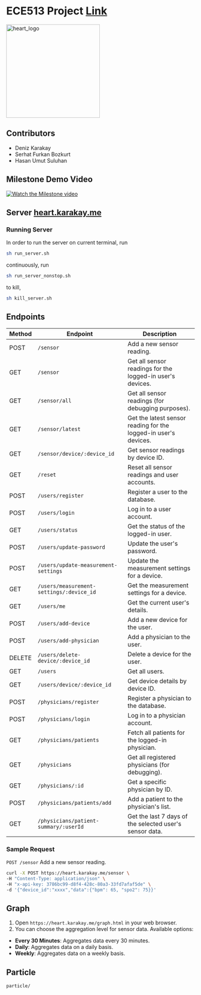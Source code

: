 # ECE513 Project [Link](https://heart.karakay.me/)
<img src="https://github.com/user-attachments/assets/94552811-9398-45b4-9df9-318a5ac7e6af" alt="heart_logo" width="250">

</br>

## Contributors

- Deniz Karakay
- Serhat Furkan Bozkurt
- Hasan Umut Suluhan

## Milestone Demo Video

[![Watch the Milestone video](https://img.youtube.com/vi/vwafzZx3cuQ/0.jpg)](https://www.youtube.com/watch?v=vwafzZx3cuQ)

## Server [heart.karakay.me](https://heart.karakay.me/)

### Running Server

In order to run the server on current terminal, run

```sh
sh run_server.sh
```

continuously, run

```sh
sh run_server_nonstop.sh
```

to kill,

```sh
sh kill_server.sh
```

## Endpoints

| **Method** | **Endpoint**                             | **Description**                                                 |
| ---------- | ---------------------------------------- | --------------------------------------------------------------- |
| POST       | `/sensor`                                | Add a new sensor reading.                                       |
| GET        | `/sensor`                                | Get all sensor readings for the logged-in user's devices.       |
| GET        | `/sensor/all`                            | Get all sensor readings (for debugging purposes).               |
| GET        | `/sensor/latest`                         | Get the latest sensor reading for the logged-in user's devices. |
| GET        | `/sensor/device/:device_id`              | Get sensor readings by device ID.                               |
| GET        | `/reset`                                 | Reset all sensor readings and user accounts.                    |
| POST       | `/users/register`                        | Register a user to the database.                                |
| POST       | `/users/login`                           | Log in to a user account.                                       |
| GET        | `/users/status`                          | Get the status of the logged-in user.                           |
| POST       | `/users/update-password`                 | Update the user's password.                                     |
| POST       | `/users/update-measurement-settings`     | Update the measurement settings for a device.                   |
| GET        | `/users/measurement-settings/:device_id` | Get the measurement settings for a device.                      |
| GET        | `/users/me`                              | Get the current user's details.                                 |
| POST       | `/users/add-device`                      | Add a new device for the user.                                  |
| POST       | `/users/add-physician`                   | Add a physician to the user.                                    |
| DELETE     | `/users/delete-device/:device_id`        | Delete a device for the user.                                   |
| GET        | `/users`                                 | Get all users.                                                  |
| GET        | `/users/device/:device_id`               | Get device details by device ID.                                |
| POST       | `/physicians/register`                   | Register a physician to the database.                           |
| POST       | `/physicians/login`                      | Log in to a physician account.                                  |
| GET        | `/physicians/patients`                   | Fetch all patients for the logged-in physician.                 |
| GET        | `/physicians`                            | Get all registered physicians (for debugging).                  |
| GET        | `/physicians/:id`                        | Get a specific physician by ID.                                 |
| POST       | `/physicians/patients/add`               | Add a patient to the physician's list.                          |
| GET        | `/physicians/patient-summary/:userId`    | Get the last 7 days of the selected user's sensor data.         |

### Sample Request

`POST /sensor` Add a new sensor reading.

```bash
curl -X POST https://heart.karakay.me/sensor \
-H "Content-Type: application/json" \
-H "x-api-key: 3786bc99-d8f4-428c-80a3-33fd7afaf5de" \
-d '{"device_id":"xxxx","data":{"bpm": 65, "spo2": 75}}'
```

## Graph

1. Open `https://heart.karakay.me/graph.html` in your web browser.
2. You can choose the aggregation level for sensor data. Available options:

- **Every 30 Minutes**: Aggregates data every 30 minutes.
- **Daily**: Aggregates data on a daily basis.
- **Weekly**: Aggregates data on a weekly basis.

## Particle

`particle/`
